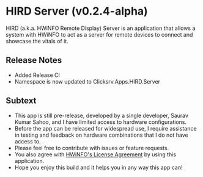 # HIRD Server (v0.2.4-alpha)

HIRD (a.k.a. HWiNFO Remote Display) Server is an application that allows a system with HWiNFO to act as a server for remote devices to connect and showcase the vitals of it.

## Release Notes

- Added Release CI
- Namespace is now updated to Clicksrv.Apps.HIRD.Server

## Subtext

- This app is still pre-release, developed by a single developer, Saurav Kumar Sahoo, and I have limited access to hardware configurations.
- Before the app can be released for widespread use, I require assistance in testing and feedback on hardware combinations that I do not have access to.
- Please feel free to contribute with issues or feature requests.
- You also agree with [HWiNFO's License Agreement](https://www.hwinfo.com/files/license.pdf) by using this application.
- Hope you enjoy this build and it helps you in any way this app can!